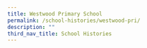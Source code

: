 ```yaml
---
title: Westwood Primary School
permalink: /school-histories/westwood-pri/
description: ""
third_nav_title: School Histories
---
```


